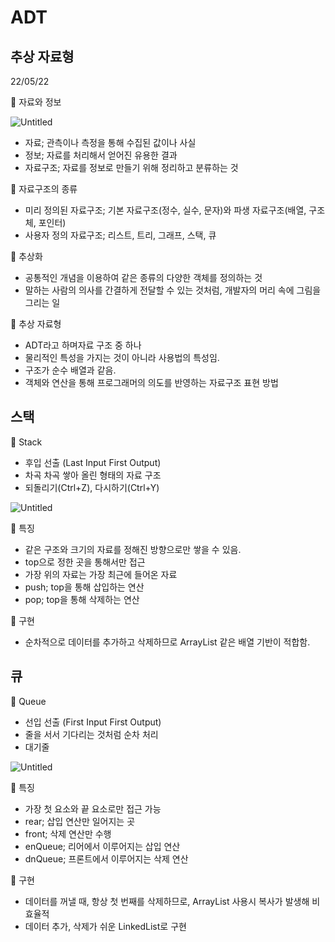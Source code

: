 # ADT

## 추상 자료형

22/05/22

📎 자료와 정보

![Untitled](ADT%208ab7765579034ea7b2a2ed561aae6fda/Untitled.png)

- 자료; 관측이나 측정을 통해 수집된 값이나 사실
- 정보; 자료를 처리해서 얻어진 유용한 결과
- 자료구조; 자료를 정보로 만들기 위해 정리하고 분류하는 것

📎 자료구조의 종류

- 미리 정의된 자료구조; 기본 자료구조(정수, 실수, 문자)와 파생 자료구조(배열, 구조체, 포인터)
- 사용자 정의 자료구조; 리스트, 트리, 그래프, 스택, 큐

📎 추상화

- 공통적인 개념을 이용하여 같은 종류의 다양한 객체를 정의하는 것
- 말하는 사람의 의사를 간결하게 전달할 수 있는 것처럼, 개발자의 머리 속에 그림을 그리는 일

📎 추상 자료형

- ADT라고 하며자료 구조 중 하나
- 물리적인 특성을 가지는 것이 아니라 사용법의 특성임.
- 구조가 순수 배열과 같음.
- 객체와 연산을 통해 프로그래머의 의도를 반영하는 자료구조 표현 방법

## 스택

📎 Stack

- 후입 선출 (Last Input First Output)
- 차곡 차곡 쌓아 올린 형태의 자료 구조
- 되돌리기(Ctrl+Z), 다시하기(Ctrl+Y)

![Untitled](ADT%208ab7765579034ea7b2a2ed561aae6fda/Untitled%201.png)

📎 특징

- 같은 구조와 크기의 자료를 정해진 방향으로만 쌓을 수 있음.
- top으로 정한 곳을 통해서만 접근
- 가장 위의 자료는 가장 최근에 들어온 자료
- push; top을 통해 삽입하는 연산
- pop; top을 통해 삭제하는 연산

📎 구현

- 순차적으로 데이터를 추가하고 삭제하므로 ArrayList 같은 배열 기반이 적합함.

## 큐

📎 Queue

- 선입 선출 (First Input First Output)
- 줄을 서서 기다리는 것처럼 순차 처리
- 대기줄

![Untitled](ADT%208ab7765579034ea7b2a2ed561aae6fda/Untitled%202.png)

📎 특징

- 가장 첫 요소와 끝 요소로만 접근 가능
- rear; 삽입 연산만 일어지는 곳
- front; 삭제 연산만 수행
- enQueue; 리어에서 이루어지는 삽입 연산
- dnQueue; 프론트에서 이루어지는 삭제 연산

📎 구현

- 데이터를 꺼낼 때, 항상 첫 번째를 삭제하므로, ArrayList 사용시 복사가 발생해 비효율적
- 데이터 추가, 삭제가 쉬운 LinkedList로 구현